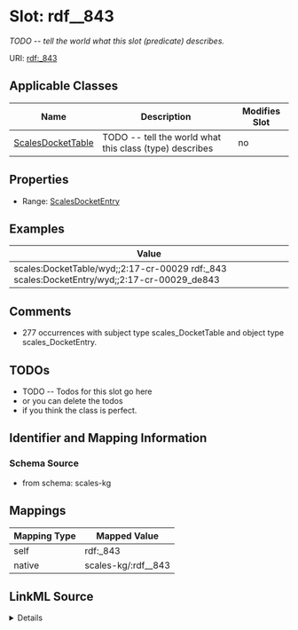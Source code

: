 

# Slot: rdf__843


_TODO -- tell the world what this slot (predicate) describes._





URI: [rdf:_843](http://www.w3.org/1999/02/22-rdf-syntax-ns#_843)



<!-- no inheritance hierarchy -->





## Applicable Classes

| Name | Description | Modifies Slot |
| --- | --- | --- |
| [ScalesDocketTable](../classes/ScalesDocketTable.md) | TODO -- tell the world what this class (type) describes |  no  |







## Properties

* Range: [ScalesDocketEntry](../classes/ScalesDocketEntry.md)






## Examples

| Value |
| --- |
| scales:DocketTable/wyd;;2:17-cr-00029 rdf:_843 scales:DocketEntry/wyd;;2:17-cr-00029_de843 |

## Comments

* 277 occurrences with subject type scales_DocketTable and object type scales_DocketEntry.

## TODOs

* TODO -- Todos for this slot go here
* or you can delete the todos
* if you think the class is perfect.

## Identifier and Mapping Information







### Schema Source


* from schema: scales-kg




## Mappings

| Mapping Type | Mapped Value |
| ---  | ---  |
| self | rdf:_843 |
| native | scales-kg/:rdf__843 |




## LinkML Source

<details>
```yaml
name: rdf__843
description: TODO -- tell the world what this slot (predicate) describes.
todos:
- TODO -- Todos for this slot go here
- or you can delete the todos
- if you think the class is perfect.
comments:
- 277 occurrences with subject type scales_DocketTable and object type scales_DocketEntry.
examples:
- value: scales:DocketTable/wyd;;2:17-cr-00029 rdf:_843 scales:DocketEntry/wyd;;2:17-cr-00029_de843
from_schema: scales-kg
rank: 1000
slot_uri: rdf:_843
alias: rdf__843
domain_of:
- scales_DocketTable
range: scales_DocketEntry

```
</details>
